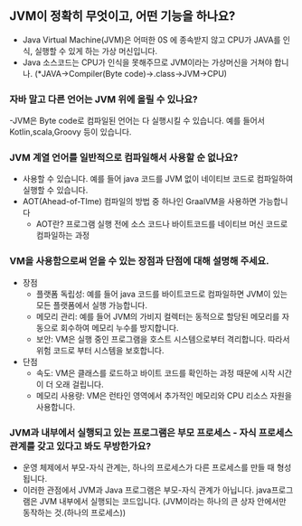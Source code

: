 ## JVM이 정확히 무엇이고, 어떤 기능을 하나요?
- Java Virtual Machine(JVM)은 어떠한 0S 에 종속받지 않고 CPU가 JAVA를 인식, 실행할 수 있게 하는 가상 머신입니다.
- Java 소스코드는 CPU가 인식을 못해주므로 JVM이라는 가상머신을 거쳐야 합니나.
(*JAVA→Compiler(Byte code)→.class→JVM→CPU)


### 자바 말고 다른 언어는 JVM 위에 올릴 수 있나요?
-JVM은 Byte code로 컴파일된 언어는 다 실행시킬 수 있습니다. 예를 들어서 Kotlin,scala,Groovy 등이 있습니다. 

### JVM 계열 언어를 일반적으로 컴파일해서 사용할 순 없나요?
- 사용할 수 있습니다. 예를 들어 java 코드를 JVM 없이 네이티브 코드로 컴파일하여 실행할 수 있습니다.
- AOT(Ahead-of-TIme) 컴파일의 방법 중 하나인 GraalVM을 사용하면 가능합니다
    - AOT란? 프로그램 실행 전에 소스 코드나 바이트코드를 네이티브 머신 코드로 컴파일하는 과정
### VM을 사용함으로써 얻을 수 있는 장점과 단점에 대해 설명해 주세요.
- 장점
    - 플랫폼 독립성: 예를 들어 java 코드를 바이트코드로 컴파일하면 JVM이 있는 모든 플랫폼에서 실행 가능합니다.
    - 메모리 관리: 예를 들어 JVM의 가비지 컬렉터는 동적으로 할당된 메모리를 자동으로 회수하여 메모리 누수를 방지합니다.
    - 보안: VM은 실행 중인 프로그램을 호스트 시스템으로부터 격리합니다. 따라서 위험 코드로 부터 시스템을 보호합니다.
- 단점
    - 속도: VM은 클래스를 로드하고 바이트 코드를 확인하는 과정 때문에 시작 시간이 더 오래 걸립니다.
    - 메모리 사용량: VM은 런타인 영역에서 추가적인 메모리와 CPU 리소스 자원을 사용합니다.
### JVM과 내부에서 실행되고 있는 프로그램은 부모 프로세스 - 자식 프로세스 관계를 갖고 있다고 봐도 무방한가요?
- 운영 체제에서 부모-자식 관계는, 하나의 프로세스가 다른 프로세스를 만들 때 형성됩니다.
- 이러한 관점에서 JVM과 Java 프로그램은 부모-자식 관계가 아닙니다. java프로그램은 JVM 내부에서 실행되는 코드입니다. (JVM이라는 하나의 큰 상자 안에서만 동작하는 것.(하나의 프로세스))